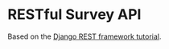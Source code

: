 # RESTful Survey API 

Based on the [Django REST framework tutorial][tut].

[tut]: http://tomchristie.github.com/django-rest-framework/tutorial/1-serialization


